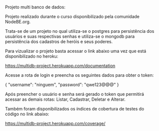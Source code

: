 Projeto multi banco de dados:

Projeto realizado durante o curso disponibilizado pela comunidade NodeBE.org.

Trata-se de um projeto no qual utiliza-se o postgres para persistência dos usuários e suas respectivas senhas 
e utiliza-se o mongodb para persistência dos cadastros de heróis e seus poderes.

Para vizualizar o projeto basta acessar o link abaixo uma vez que está disponibilizado no heroku:

https://multidb-project.herokuapp.com/documentation

Acesse a rota de login e preencha os seguintes dados para obter o token:

{
  "username": "ninguem",
  "password": "qwe123@@@"
}

Após preencher o usuário e senha será gerado o token que permitirá acessar as demais rotas: Listar, Cadastrar, Deletar e Alterar.

Também foram disponibilizados os índices de cobertura de testes do código no link abaixo:

https://multidb-project.herokuapp.com/coverage/